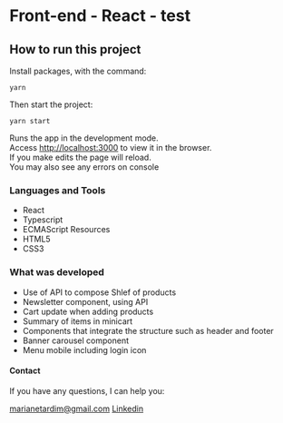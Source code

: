 # Front-end - React - test

## How to run this project

Install packages, with the command:

`yarn`

Then start the project:

`yarn start`

Runs the app in the development mode.\
Access [http://localhost:3000](http://localhost:3000) to view it in the browser.\
If you make edits the page will reload.\
You may also see any errors on console


### Languages and Tools

- React
- Typescript
- ECMAScript Resources
- HTML5
- CSS3
  

### What was developed

- Use of API to compose Shlef of products
- Newsletter component, using API
- Cart update when adding products
- Summary of items in minicart
- Components that integrate the structure such as header and footer
- Banner carousel component
- Menu mobile including login icon
  

#### Contact

If you have any questions, I can help you:

<a href="mailto:marianetardim@gmail.com"> marianetardim@gmail.com </a>
<a href="https://www.linkedin.com/in/mariane-tardim-3085271a3/">Linkedin</a>